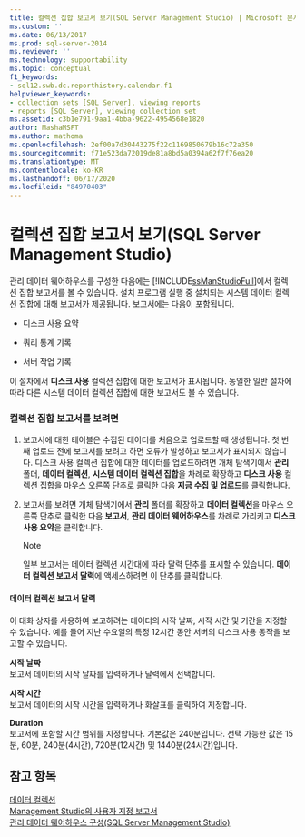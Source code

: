 ```yaml
---
title: 컬렉션 집합 보고서 보기(SQL Server Management Studio) | Microsoft 문서
ms.custom: ''
ms.date: 06/13/2017
ms.prod: sql-server-2014
ms.reviewer: ''
ms.technology: supportability
ms.topic: conceptual
f1_keywords:
- sql12.swb.dc.reporthistory.calendar.f1
helpviewer_keywords:
- collection sets [SQL Server], viewing reports
- reports [SQL Server], viewing collection set
ms.assetid: c3b1e791-9aa1-4bba-9622-4954568e1820
author: MashaMSFT
ms.author: mathoma
ms.openlocfilehash: 2ef00a7d30443275f22c1169850679b16c72a350
ms.sourcegitcommit: f71e523da72019de81a8bd5a0394a62f7f76ea20
ms.translationtype: MT
ms.contentlocale: ko-KR
ms.lasthandoff: 06/17/2020
ms.locfileid: "84970403"
---
```

# <a name="view-a-collection-set-report-sql-server-management-studio"></a>컬렉션 집합 보고서 보기(SQL Server Management Studio)
  관리 데이터 웨어하우스를 구성한 다음에는 [!INCLUDE[ssManStudioFull](../../includes/ssmanstudiofull-md.md)]에서 컬렉션 집합 보고서를 볼 수 있습니다. 설치 프로그램 실행 중 설치되는 시스템 데이터 컬렉션 집합에 대해 보고서가 제공됩니다. 보고서에는 다음이 포함됩니다.  
  
-   디스크 사용 요약  
  
-   쿼리 통계 기록  
  
-   서버 작업 기록  
  
 이 절차에서 **디스크 사용** 컬렉션 집합에 대한 보고서가 표시됩니다. 동일한 일반 절차에 따라 다른 시스템 데이터 컬렉션 집합에 대한 보고서도 볼 수 있습니다.  
  
### <a name="to-view-a-collection-set-report"></a>컬렉션 집합 보고서를 보려면  
  
1.  보고서에 대한 테이블은 수집된 데이터를 처음으로 업로드할 때 생성됩니다. 첫 번째 업로드 전에 보고서를 보려고 하면 오류가 발생하고 보고서가 표시되지 않습니다. 디스크 사용 컬렉션 집합에 대한 데이터를 업로드하려면 개체 탐색기에서 **관리** 폴더, **데이터 컬렉션**, **시스템 데이터 컬렉션 집합**을 차례로 확장하고 **디스크 사용** 컬렉션 집합을 마우스 오른쪽 단추로 클릭한 다음 **지금 수집 및 업로드**를 클릭합니다.  
  
2.  보고서를 보려면 개체 탐색기에서 **관리** 폴더를 확장하고 **데이터 컬렉션**을 마우스 오른쪽 단추로 클릭한 다음 **보고서**, **관리 데이터 웨어하우스**를 차례로 가리키고 **디스크 사용 요약**을 클릭합니다.  
  
    > [!NOTE]  
    >  일부 보고서는 데이터 컬렉션 시간대에 따라 달력 단추를 표시할 수 있습니다. **데이터 컬렉션 보고서 달력**에 액세스하려면 이 단추를 클릭합니다.  
  
#### <a name="data-collection-report-calendar"></a>데이터 컬렉션 보고서 달력  
 이 대화 상자를 사용하여 보고하려는 데이터의 시작 날짜, 시작 시간 및 기간을 지정할 수 있습니다. 예를 들어 지난 수요일의 특정 12시간 동안 서버의 디스크 사용 동작을 보고할 수 있습니다.  
  
 **시작 날짜**  
 보고서 데이터의 시작 날짜를 입력하거나 달력에서 선택합니다.  
  
 **시작 시간**  
 보고서 데이터의 시작 시간을 입력하거나 화살표를 클릭하여 지정합니다.  
  
 **Duration**  
 보고서에 포함할 시간 범위를 지정합니다. 기본값은 240분입니다. 선택 가능한 값은 15분, 60분, 240분(4시간), 720분(12시간) 및 1440분(24시간)입니다.  
  
## <a name="see-also"></a>참고 항목  
 [데이터 컬렉션](data-collection.md)   
 [Management Studio의 사용자 지정 보고서](../../ssms/object/custom-reports-in-management-studio.md)   
 [관리 데이터 웨어하우스 구성&#40;SQL Server Management Studio&#41;](configure-the-management-data-warehouse-sql-server-management-studio.md)  
  
  
